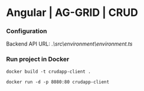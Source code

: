 # Angular | AG-GRID | CRUD

### Configuration

Backend API URL: _.\src\environment\environment.ts_

### Run project in Docker
```
docker build -t crudapp-client .
```
```
docker run -d -p 8080:80 crudapp-client
```